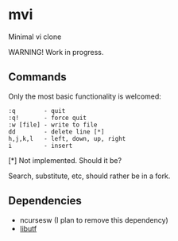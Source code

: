 # mvi
Minimal vi clone

WARNING! Work in progress.

## Commands
Only the most basic functionality is welcomed:

	:q        - quit
	:q!       - force quit
	:w [file] - write to file
	dd        - delete line [*]
	h,j,k,l   - left, down, up, right
	i         - insert

[*] Not implemented. Should it be?

Search, substitute, etc, should rather be in a fork.

## Dependencies
* ncursesw (I plan to remove this dependency)
* [libutf](http://git.suckless.org/libutf/)
